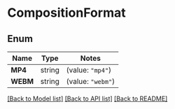 # CompositionFormat

## Enum

Name | Type | Notes
------------ | ------------- | -------------
**MP4** | string | (value: `"mp4"`)
**WEBM** | string | (value: `"webm"`)


[[Back to Model list]](../README.md#documentation-for-models) [[Back to API list]](../README.md#documentation-for-api-endpoints) [[Back to README]](../README.md)


